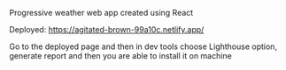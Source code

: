 Progressive weather web app created using React

Deployed: https://agitated-brown-99a10c.netlify.app/

Go to the deployed page and then in dev tools choose Lighthouse option, generate report and then
you are able to install it on machine
